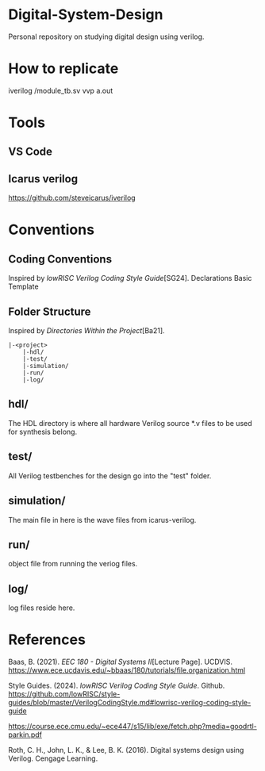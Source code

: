 # Digital-System-Design

Personal repository on studying digital design using verilog.

# How to replicate

iverilog <project>/module_tb.sv
vvp a.out

# Tools

## VS Code

## Icarus verilog

https://github.com/steveicarus/iverilog

# Conventions

## Coding Conventions

Inspired by _lowRISC Verilog Coding Style Guide_[SG24].
Declarations
Basic Template

## Folder Structure

Inspired by _Directories Within the Project_[Ba21].

```
|-<project>
    |-hdl/
    |-test/
    |-simulation/
    |-run/
    |-log/
```

## hdl/

The HDL directory is where all hardware Verilog source \*.v files to be used for synthesis belong.

## test/

All Verilog testbenches for the design go into the "test" folder.

## simulation/

The main file in here is the wave files from icarus-verilog.

## run/

object file from running the veriog files.

## log/

log files reside here.

# References

Baas, B. (2021). _EEC 180 - Digital Systems II_[Lecture Page]. UCDVIS. https://www.ece.ucdavis.edu/~bbaas/180/tutorials/file.organization.html

Style Guides. (2024). _lowRISC Verilog Coding Style Guide_. Github. https://github.com/lowRISC/style-guides/blob/master/VerilogCodingStyle.md#lowrisc-verilog-coding-style-guide

https://course.ece.cmu.edu/~ece447/s15/lib/exe/fetch.php?media=goodrtl-parkin.pdf

Roth, C. H., John, L. K., & Lee, B. K. (2016). Digital systems design using Verilog. Cengage Learning.
